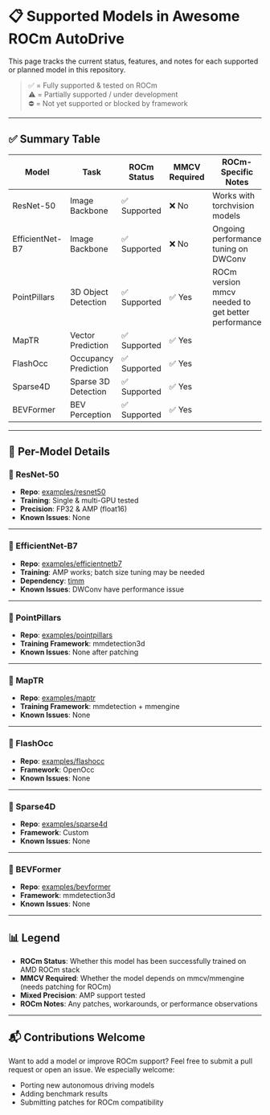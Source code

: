 # 📋 Supported Models in Awesome ROCm AutoDrive

This page tracks the current status, features, and notes for each supported or planned model in this repository.

> ✅ = Fully supported & tested on ROCm  
> ⚠️ = Partially supported / under development  
> ⛔️ = Not yet supported or blocked by framework

---

## ✅ Summary Table

| Model           | Task                    | ROCm Status | MMCV Required | ROCm-Specific Notes |
|------------------|-------------------------|-------------|----------------|----------------------|
| ResNet-50        | Image Backbone          | ✅ Supported | ❌ No           | Works with torchvision models |
| EfficientNet-B7  | Image Backbone          | ✅ Supported | ❌ No           | Ongoing performance tuning on DWConv  |
| PointPillars     | 3D Object Detection     | ✅ Supported | ✅ Yes          | ROCm version mmcv needed to get better performance |
| MapTR            | Vector Prediction       | ✅ Supported | ✅ Yes          |    |
| FlashOcc         | Occupancy Prediction    | ✅ Supported | ✅ Yes          |    |
| Sparse4D         | Sparse 3D Detection     | ✅ Supported | ✅ Yes          | |
| BEVFormer        | BEV Perception          | ✅ Supported | ✅ Yes          | |

---

## 📌 Per-Model Details

### 🧠 ResNet-50

- **Repo**: [examples/resnet50](../examples/resnet50)
- **Training**: Single & multi-GPU tested
- **Precision**: FP32 & AMP (float16)
- **Known Issues**: None

---

### 🧠 EfficientNet-B7

- **Repo**: [examples/efficientnetb7](../examples/efficientnetb7)
- **Training**: AMP works; batch size tuning may be needed
- **Dependency**: [timm](https://github.com/huggingface/pytorch-image-models)
- **Known Issues**: DWConv have performance issue

---

### 🧠 PointPillars

- **Repo**: [examples/pointpillars](../examples/pointpillars)
- **Training Framework**: mmdetection3d
- **Known Issues**: None after patching

---

### 🧠 MapTR

- **Repo**: [examples/maptr](../examples/maptr)
- **Training Framework**: mmdetection + mmengine
- **Known Issues**: None 

---

### 🧠 FlashOcc

- **Repo**: [examples/flashocc](../examples/flashocc)
- **Framework**: OpenOcc
- **Known Issues**: None 

---

### 🧠 Sparse4D

- **Repo**: [examples/sparse4d](../examples/sparse4d)
- **Framework**: Custom
- **Known Issues**: None 

---

### 🧠 BEVFormer

- **Repo**: [examples/bevformer](../examples/bevformer)
- **Framework**: mmdetection3d
- **Known Issues**: None

---

## 📊 Legend

- **ROCm Status**: Whether this model has been successfully trained on AMD ROCm stack
- **MMCV Required**: Whether the model depends on mmcv/mmengine (needs patching for ROCm)
- **Mixed Precision**: AMP support tested
- **ROCm Notes**: Any patches, workarounds, or performance observations

---

## 📬 Contributions Welcome

Want to add a model or improve ROCm support? Feel free to submit a pull request or open an issue. We especially welcome:

- Porting new autonomous driving models
- Adding benchmark results
- Submitting patches for ROCm compatibility


